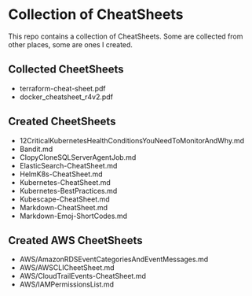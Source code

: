 # Collection of CheatSheets  

This repo contains a collection of CheatSheets. Some are collected from other places, some are ones I created.  

## Collected CheetSheets  

- terraform-cheat-sheet.pdf
- docker_cheatsheet_r4v2.pdf

## Created CheetSheets  

- 12CriticalKubernetesHealthConditionsYouNeedToMonitorAndWhy.md
- Bandit.md
- ClopyCloneSQLServerAgentJob.md
- ElasticSearch-CheatSheet.md
- HelmK8s-CheatSheet.md
- Kubernetes-CheatSheet.md
- Kubernetes-BestPractices.md
- Kubescape-CheatSheet.md
- Markdown-CheatSheet.md
- Markdown-Emoj-ShortCodes.md

## Created AWS CheetSheets  

- AWS/AmazonRDSEventCategoriesAndEventMessages.md
- AWS/AWSCLICheetSheet.md
- AWS/CloudTrailEvents-CheatSheet.md
- AWS/IAMPermissionsList.md